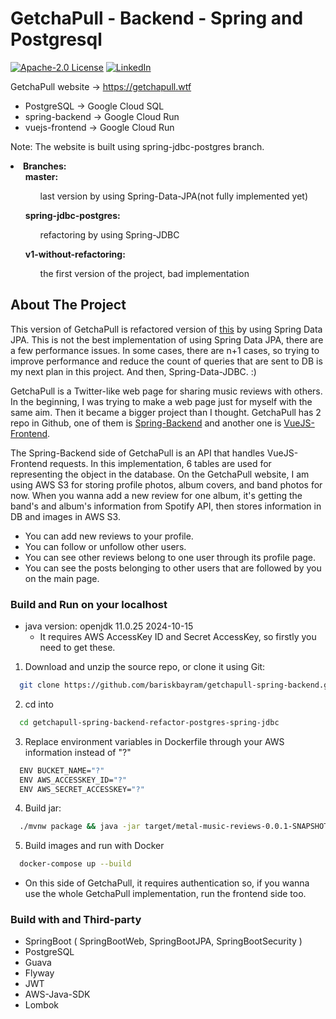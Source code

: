 # GetchaPull - Backend - Spring and Postgresql

[![Apache-2.0 License][license-shield]][license-url]
[![LinkedIn][linkedin-shield]][linkedin-url]

GetchaPull website -> https://getchapull.wtf

* PostgreSQL -> Google Cloud SQL
* spring-backend -> Google Cloud Run
* vuejs-frontend -> Google Cloud Run

Note:  The website is built using spring-jdbc-postgres branch.

<li><strong>Branches:</strong>
 <ul> <strong> master: </strong><br/>
   <ul>last version by using Spring-Data-JPA(not fully implemented yet)</ul>
 </ul>
 <ul><strong> spring-jdbc-postgres: </strong><br/>
   <ul>refactoring by using Spring-JDBC</ul>
 </ul>
 <ul> <strong> v1-without-refactoring: </strong><br/>
   <ul>the first version of the project, bad implementation</ul>
 </ul>
</li>

<!-- ABOUT THE PROJECT -->
## About The Project

This version of GetchaPull is refactored version of [this](https://github.com/bariskbayram/getchapull-spring-backend/tree/spring-jdbc-postgres) by using Spring Data JPA. This is not the best implementation of using Spring Data JPA, there are a few performance issues. In some cases, there are n+1 cases, so trying to improve performance and reduce the count of queries that are sent to DB is my next plan in this project. And then, Spring-Data-JDBC. :)

GetchaPull is a Twitter-like web page for sharing music reviews with others. In the beginning, I was trying to make a web page just for myself with the same aim. Then it became a bigger project than I thought. GetchaPull has 2 repo in Github, one of them is [Spring-Backend](https://github.com/bariskbayram/getchapull-spring-backend) and another one is [VueJS-Frontend](https://github.com/bariskbayram/getchapull-vuejs-frontend). 

The Spring-Backend side of GetchaPull is an API that handles VueJS-Frontend requests. In this implementation, 6 tables are used for representing the object in the database. On the GetchaPull website, I am using AWS S3 for storing profile photos, album covers, and band photos for now. When you wanna add a new review for one album, it's getting the band's and album's information from Spotify API, then stores information in DB and images in AWS S3.

* You can add new reviews to your profile.
* You can follow or unfollow other users.
* You can see other reviews belong to one user through its profile page.
* You can see the posts belonging to other users that are followed by you on the main page.

### Build and Run on your localhost
 
  * java version: openjdk 11.0.25 2024-10-15
    * It requires AWS AccessKey ID and Secret AccessKey, so firstly you need to get these.  

1. Download and unzip the source repo, or clone it using Git:
  ```sh
    git clone https://github.com/bariskbayram/getchapull-spring-backend.git
   ```
2. cd into 
  ```sh 
    cd getchapull-spring-backend-refactor-postgres-spring-jdbc
  ```
3. Replace environment variables in Dockerfile through your AWS information instead of "?"
  ```sh
    ENV BUCKET_NAME="?"
    ENV AWS_ACCESSKEY_ID="?"
    ENV AWS_SECRET_ACCESSKEY="?"
   ```
4. Build jar: 
  ```sh 
    ./mvnw package && java -jar target/metal-music-reviews-0.0.1-SNAPSHOT.jar 
  ```
5. Build images and run with Docker
  ```sh
    docker-compose up --build
  ```

* On this side of GetchaPull, it requires authentication so, if you wanna use the whole GetchaPull implementation, run the frontend side too.

### Build with and Third-party

* SpringBoot ( SpringBootWeb, SpringBootJPA, SpringBootSecurity )
* PostgreSQL
* Guava
* Flyway
* JWT
* AWS-Java-SDK
* Lombok

[linkedin-shield]: https://img.shields.io/static/v1?label=LINKEDIN&message=BKB&color=<COLOR>
[linkedin-url]: https://www.linkedin.com/in/bar%C4%B1%C5%9F-kaan-bayram-121850101
[license-shield]: https://img.shields.io/static/v1?label=LICENCE&message=Apache-2.0&color=<COLOR>
[license-url]: https://github.com/bariskbayram/BusCardSystem/blob/master/LICENSE
